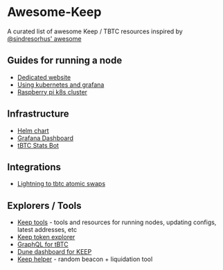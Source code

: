 # Awesome-Keep

A curated list of awesome Keep / TBTC resources inspired by [@sindresorhus' awesome](https://github.com/sindresorhus/awesome)

## Guides for running a node

* [Dedicated website](https://keepnodes.com/)
* [Using kubernetes and grafana](https://medium.com/@alex.j.crowe/deploy-a-keep-node-to-kubernetes-and-monitor-with-prometheus-grafana-4ee5c7d9e9a4)
* [Raspberry pi k8s cluster](https://medium.com/@stevenyuan/staking-keep-on-a-raspberry-pi-cluster-with-ansible-kubernetes-k3s-glusterfs-and-more-10efe30539d4)

## Infrastructure

* [Helm chart](https://github.com/ajcrowe/keep-helm-chart)
* [Grafana Dashboard](https://github.com/ajcrowe/keep-grafana-dashboard)
* [tBTC Stats Bot](https://github.com/ajcrowe/tbtcbot)

## Integrations

* [Lightning to tbtc atomic swaps](https://ln2tbtc.com/)

## Explorers / Tools

* [Keep tools](https://keeptools.org/) - tools and resources for running nodes, updating configs, latest addresses, etc
* [Keep token explorer](https://keep-explorer.herokuapp.com/keep)
* [GraphQL for tBTC](https://github.com/suntzu93/tbtc-thegraph)
* [Dune dashboard for KEEP](https://explore.duneanalytics.com/public/dashboards/8wwpyfNUe2I25qk6du98d2JfWg5DFkeDH5HeXl38)
* [Keep helper](https://www.keephelper.io) - random beacon + liquidation tool
